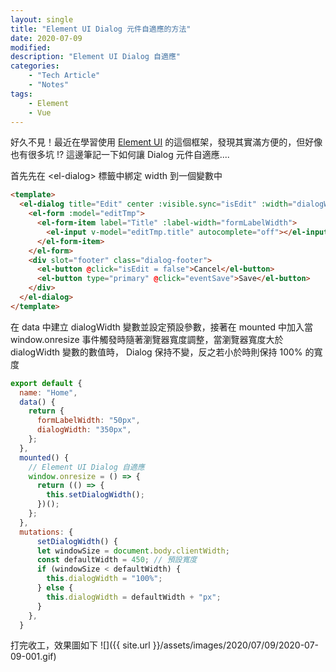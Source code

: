 ```yaml
---
layout: single
title: "Element UI Dialog 元件自適應的方法"
date: 2020-07-09
modified:
description: "Element UI Dialog 自適應"
categories:
    - "Tech Article"
    - "Notes"
tags:
    - Element
    - Vue
---
```


好久不見！最近在學習使用 [Element UI](https://element.eleme.io/) 的這個框架，發現其實滿方便的，但好像也有很多坑 !? 這邊筆記一下如何讓 Dialog 元件自適應....

首先先在 \<el-dialog> 標籤中綁定 width 到一個變數中

```html
<template>
  <el-dialog title="Edit" center :visible.sync="isEdit" :width="dialogWidth">
    <el-form :model="editTmp">
      <el-form-item label="Title" :label-width="formLabelWidth">
        <el-input v-model="editTmp.title" autocomplete="off"></el-input>
      </el-form-item>
    </el-form>
    <div slot="footer" class="dialog-footer">
      <el-button @click="isEdit = false">Cancel</el-button>
      <el-button type="primary" @click="eventSave">Save</el-button>
    </div>
  </el-dialog>
</template>
```

在 data 中建立 dialogWidth 變數並設定預設參數，接著在 mounted 中加入當 window.onresize 事件觸發時隨著瀏覽器寬度調整，當瀏覽器寬度大於 dialogWidth 變數的數值時， Dialog 保持不變，反之若小於時則保持 100% 的寬度

```javascript
export default {
  name: "Home",
  data() {
    return {
      formLabelWidth: "50px",
      dialogWidth: "350px",
    };
  },
  mounted() {
    // Element UI Dialog 自適應
    window.onresize = () => {
      return (() => {
        this.setDialogWidth();
      })();
    };
  },
  mutations: {
      setDialogWidth() {
      let windowSize = document.body.clientWidth;
      const defaultWidth = 450; // 預設寬度
      if (windowSize < defaultWidth) {
        this.dialogWidth = "100%";
      } else {
        this.dialogWidth = defaultWidth + "px";
      }
    },
  }
```

打完收工，效果圖如下
![]({{ site.url }}/assets/images/2020/07/09/2020-07-09-001.gif)
